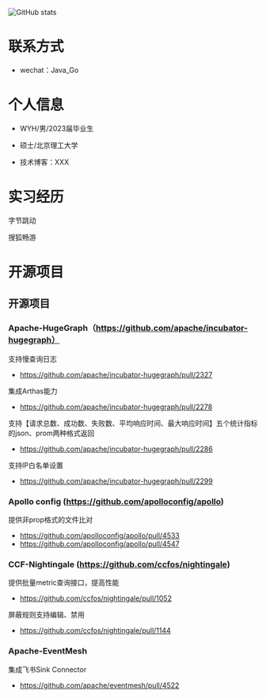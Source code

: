 ![ GitHub stats](https://github-readme-stats.vercel.app/api?username=SunnyBoy-WYH)

# 联系方式

- wechat：Java_Go

# 个人信息

 - WYH/男/2023届毕业生
 
 - 硕士/北京理工大学
 
 - 技术博客：XXX


# 实习经历

  字节跳动
  
  搜狐畅游
# 开源项目

## 开源项目
### Apache-HugeGraph（https://github.com/apache/incubator-hugegraph）
支持慢查询日志

- https://github.com/apache/incubator-hugegraph/pull/2327

集成Arthas能力

- https://github.com/apache/incubator-hugegraph/pull/2278

支持【请求总数、成功数、失败数、平均响应时间、最大响应时间】五个统计指标的json、prom两种格式返回

- https://github.com/apache/incubator-hugegraph/pull/2286

支持IP白名单设置

- https://github.com/apache/incubator-hugegraph/pull/2299

### Apollo config (https://github.com/apolloconfig/apollo)

提供非prop格式的文件比对

- https://github.com/apolloconfig/apollo/pull/4533
- https://github.com/apolloconfig/apollo/pull/4547

### CCF-Nightingale (https://github.com/ccfos/nightingale)

提供批量metric查询接口，提高性能

- https://github.com/ccfos/nightingale/pull/1052

屏蔽规则支持编辑、禁用

- https://github.com/ccfos/nightingale/pull/1144

### Apache-EventMesh

集成飞书Sink Connector

- https://github.com/apache/eventmesh/pull/4522
